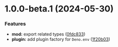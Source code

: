 # 1.0.0-beta.1 (2024-05-30)


### Features

* **mod:** export related types ([0fdc833](https://github.com/TomokiMiyauci/esbuild-deno-env/commit/0fdc833951a07ac203cd91b6d8beb207980724fd))
* **plugin:** add plugin factory for `Deno.env` ([1f20b03](https://github.com/TomokiMiyauci/esbuild-deno-env/commit/1f20b03c6c490ed7208fd87d878f09fc26fd7357))

